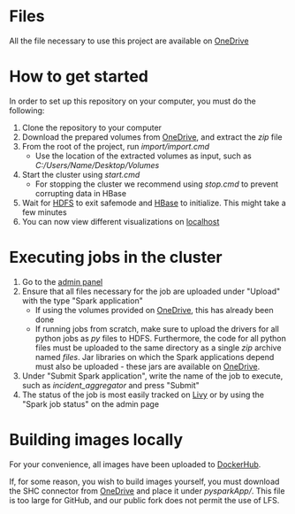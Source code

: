 # Files

All the file necessary to use this project are available on [OneDrive](https://syddanskuni-my.sharepoint.com/:f:/g/personal/kdavi16_student_sdu_dk/Ev372veNCAhNiWASCXJZ8BUBAb4xyHgWPrM-2ROMWIif3Q)

# How to get started

In order to set up this repository on your computer, you must do the following:
1. Clone the repository to your computer
2. Download the prepared volumes from [OneDrive](https://syddanskuni-my.sharepoint.com/:f:/g/personal/kdavi16_student_sdu_dk/Ev372veNCAhNiWASCXJZ8BUBAb4xyHgWPrM-2ROMWIif3Q), and extract the _zip_ file
3. From the root of the project, run _import/import.cmd_
    * Use the location of the extracted volumes as input, such as _C:/Users/Name/Desktop/Volumes_
4. Start the cluster using _start.cmd_
    * For stopping the cluster we recommend using _stop.cmd_ to prevent corrupting data in HBase
5. Wait for [HDFS](http://localhost:9870/) to exit safemode and [HBase](http://localhost:16010/master-status) to initialize. This might take a few minutes
6. You can now view different visualizations on [localhost](http://localhost:3000)

# Executing jobs in the cluster

1. Go to the [admin panel](http://localhost:3000/admin)
2. Ensure that all files necessary for the job are uploaded under "Upload" with the type "Spark application"
    * If using the volumes provided on [OneDrive](https://syddanskuni-my.sharepoint.com/:f:/g/personal/kdavi16_student_sdu_dk/Ev372veNCAhNiWASCXJZ8BUBAb4xyHgWPrM-2ROMWIif3Q), this has already been done
    * If running jobs from scratch, make sure to upload the drivers for all python jobs as _py_ files to HDFS. Furthermore, the code for all python files must be uploaded to the same directory as a single _zip_ archive named _files_. Jar libraries on which the Spark applications depend must also be uploaded - these jars are available on [OneDrive](https://syddanskuni-my.sharepoint.com/:f:/g/personal/kdavi16_student_sdu_dk/Ev372veNCAhNiWASCXJZ8BUBAb4xyHgWPrM-2ROMWIif3Q).
3. Under "Submit Spark application", write the name of the job to execute, such as _incident_aggregator_ and press "Submit"
4. The status of the job is most easily tracked on [Livy](http://localhost:8998/ui) or by using the "Spark job status" on the admin page

# Building images locally

For your convenience, all images have been uploaded to [DockerHub](https://hub.docker.com/u/xitric).

If, for some reason, you wish to build images yourself, you must download the SHC connector from [OneDrive](https://syddanskuni-my.sharepoint.com/:f:/g/personal/kdavi16_student_sdu_dk/Ev372veNCAhNiWASCXJZ8BUBAb4xyHgWPrM-2ROMWIif3Q) and place it under _pysparkApp/_. This file is too large for GitHub, and our public fork does not permit the use of LFS.
